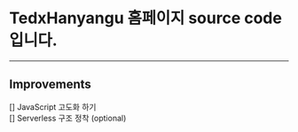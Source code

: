 ﻿# TedxHanyangu 홈페이지 source code 입니다.
***
## Improvements
[] JavaScript 고도화 하기  
[] Serverless 구조 정착 (optional)
